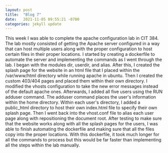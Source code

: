 ```yaml
---
layout: post
title:  "Blog 7"
date:   2021-11-05 09:55:21 -0700
categories: jekyll update
---
```

This week I was able to complete the apache configuration lab in CIT 384. The lab mostly consisted of getting the Apache server configured in a way that can host multiple users along with the proper configuration to host certain files in their proper locations. I started by creating a dockerfile to automate the server and implementing the commands as I went through the lab. I began with the modules dir, userdir, and alias. After this, I created the splash page for the website in an html file that I placed within the /var/www/html directory while running apache in ubuntu. Then I created the custom 403/404 pages and placed them within their own directory. I modified the vhosts configuration to take the new error messages instead of the default apache ones. Afterwards, I added all five users using the RUN adduser command. The adduser command places the user's information within the home directory. Within each user's directory, I added a public_html directory to host their own index.html file to specify their own splash page. Then I went back into the vhost.conf file to alias each user page along with repositioning the document root. After testing to make sure that the website works along with all the splash pages for the users, I was able to finish automating the dockerfile and making sure that all the files copy into the proper locations. With this dockerfile, it took much longer for all the commands to process but this would be far faster than implementing all the steps within the lab manually. 
